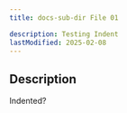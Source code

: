 ```yaml
---
title: docs-sub-dir File 01

description: Testing Indent
lastModified: 2025-02-08
---
```


## Description

Indented?